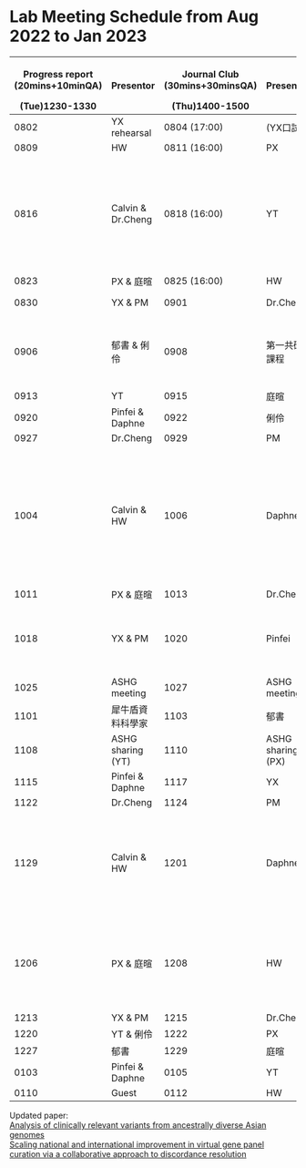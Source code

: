 # Lab Meeting Schedule from Aug 2022 to Jan 2023


| <p>Progress report<br> (20mins+10minQA)</p> (Tue)1230-1330| Presentor| <p>Journal Club<br> (30mins+30minsQA)</p>(Thu)1400-1500| Presentor| Topic|
|-------------------------------------------------|----------|----------------------------------------------| ---------|------|
|0802|YX rehearsal|0804 (17:00)|(YX口試)|暫停一次|
|0809|HW|0811 (16:00)|PX|[gnomAD SV](https://www.nature.com/articles/s41586-020-2287-8)|
|0816|Calvin & Dr.Cheng|0818  (16:00)|YT|[100,000 Genomes Pilot on Rare-Disease Diagnosis in Health Care — Preliminary Report](https://www.nejm.org/doi/full/10.1056/NEJMoa2035790)|
|0823|PX & 庭暄|0825  (16:00)|HW|[Japan KIR](https://www.sciencedirect.com/science/article/pii/S2666979X22000180)|
|0830|YX & PM|0901|Dr.Cheng|Somatic benchmark|
|0906|郁書 & 俐伶|0908|第一共研課程|研究發展新知演講_PacBio微生物基因體組裝與菌相分析Workshop|
|0913|YT|0915|庭暄|[gnomAD MT](https://www.ncbi.nlm.nih.gov/pmc/articles/PMC8896463/)|
|0920|Pinfei & Daphne|0922|俐伶|[TWB WGS](https://www.medrxiv.org/content/10.1101/2021.12.23.21268291v1)|
|0927|Dr.Cheng|0929|PM|[UKB WGS](https://www.nature.com/articles/d41586-022-01984-6)|
|1004|Calvin & HW|1006|Daphne|[Major sex differences in allele frequencies for X chromosomal variants in both the 1000 Genomes Project and gnomAD](https://journals.plos.org/plosgenetics/article?id=10.1371/journal.pgen.1010231)|
|1011|PX & 庭暄|1013|Dr.Cheng||
|1018|YX & PM|1020|Pinfei|[Precision medicine in 2030—seven ways to transform healthcare](https://doi.org/10.1016/j.cell.2021.01.015)|
|1025|ASHG meeting|1027|ASHG meeting||
|1101|犀牛盾資料科學家|1103|郁書||
|1108|ASHG sharing (YT)|1110|ASHG sharing (PX)||
|1115|Pinfei & Daphne|1117|YX|[HLA*LA](https://academic.oup.com/bioinformatics/article/35/21/4394/5426702)|
|1122|Dr.Cheng|1124|PM||
|1129|Calvin & HW|1201|Daphne|[Taiwan Biobank: A rich biomedical research database of the Taiwanese population](https://doi.org/10.1016/j.xgen.2022.100197)|
|1206|PX & 庭暄|1208|HW|[T1K: efficient and accurate KIR and HLA genotyping with next-generation sequencing data](https://www.biorxiv.org/content/10.1101/2022.10.26.513955v1)|
|1213|YX & PM|1215|Dr.Cheng||
|1220|YT & 俐伶|1222|PX||
|1227|郁書|1229|庭暄||
|0103|Pinfei & Daphne|0105|YT||
|0110|Guest|0112|HW||

Updated paper:  <br> 
[Analysis of clinically relevant variants from ancestrally diverse Asian genomes](https://doi.org/10.1038/s41467-022-34116-9) <br> 
[Scaling national and international improvement in virtual gene panel curation via a collaborative approach to discordance resolution](https://doi.org/10.1016/j.ajhg.2021.06.020)
